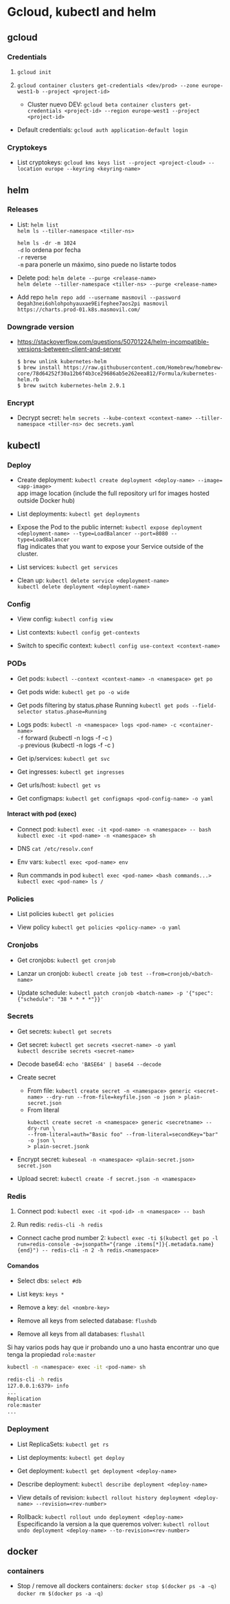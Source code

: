 # Gcloud, kubectl and helm

## gcloud

### Credentials

1. `gcloud init`

2. `gcloud container clusters get-credentials <dev/prod> --zone europe-west1-b
--project <project-id>`
	- Cluster nuevo DEV:
		`gcloud beta container clusters get-credentials <project-id> --region
		europe-west1 --project <project-id>`

- Default credentials:
	`gcloud auth application-default login`

### Cryptokeys

- List cryptokeys:
	`gcloud kms keys list --project <project-cloud> --location europe --keyring
	<keyring-name>`

## helm

### Releases

- List:
	`helm list` \
		`helm ls --tiller-namespace <tiller-ns>`

	`helm ls -dr -m 1024` \
		`-d` lo ordena por fecha \
		`-r` reverse \
		`-m` para ponerle un máximo, sino puede no listarte todos

- Delete pod:
	`helm delete --purge <release-name>` \
	`helm delete --tiller-namespace <tiller-ns> --purge <release-name>`

- Add repo
	`helm repo add --username masmovil --password Oegah3nei6ohlohpohyauxae9Eifephee7aos2pi masmovil https://charts.prod-01.k8s.masmovil.com/`

### Downgrade version

- https://stackoverflow.com/questions/50701224/helm-incompatible-versions-between-client-and-server
	```
	$ brew unlink kubernetes-helm
	$ brew install https://raw.githubusercontent.com/Homebrew/homebrew-core/78d64252f30a12b6f4b3ce29686ab5e262eea812/Formula/kubernetes-helm.rb
	$ brew switch kubernetes-helm 2.9.1
	```

### Encrypt

- Decrypt secret:
	`helm secrets --kube-context <context-name> --tiller-namespace <tiller-ns>
	dec secrets.yaml`

## kubectl

### Deploy

- Create deployment:
	`kubectl create deployment <deploy-name> --image=<app-image>` \
	<app-image> app image location (include the full repository url for images
	hosted outside Docker hub)

- List deployments:
	`kubectl get deployments`

- Expose the Pod to the public internet:
	`kubectl expose deployment <deployment-name> --type=LoadBalancer
	--port=8080 --type=LoadBalancer` \
	flag indicates that you want to expose your Service outside of the cluster.

- List services:
	`kubectl get services`

- Clean up:
	`kubectl delete service <deployment-name>` \
	`kubectl delete deployment <deployment-name>`

### Config

- View config:
	`kubectl config view`

- List contexts:
	`kubectl config get-contexts`

- Switch to specific context:
	`kubectl config use-context <context-name>`

### PODs

- Get pods:
	`kubectl --context <context-name> -n <namespace> get po`

- Get pods wide:
	`kubectl get po -o wide`

- Get pods filtering by status.phase Running
	`kubectl get pods --field-selector status.phase=Running`

- Logs pods:
	`kubectl -n <namespace> logs <pod-name> -c <container-name>` \
		`-f` forward (kubectl -n <namespace> logs -f <id-pod> -c <container-name>) \
		`-p` previous (kubectl -n <namespace> logs -f <id-pod> -c <container-name>)

- Get ip/services:
	`kubectl get svc`

- Get ingresses:
	`kubectl get ingresses`

- Get urls/host:
	`kubectl get vs`

- Get configmaps:
    `kubectl get configmaps <pod-config-name> -o yaml`


#### Interact with pod (exec)

- Connect pod:
	`kubectl exec -it <pod-name> -n <namespace> -- bash` \
	`kubectl exec -it <pod-name> -n <namespace> sh`

- DNS
	`cat /etc/resolv.conf`

- Env vars:
    `kubectl exec <pod-name> env`

- Run commands in pod
	`kubectl exec <pod-name> <bash commands...>` \
	`kubectl exec <pod-name> ls /`

### Policies

- List policies
	`kubectl get policies`

- View policy
	`kubectl get policies <policy-name> -o yaml`

### Cronjobs

- Get cronjobs:
	`kubectl get cronjob`

- Lanzar un cronjob:
	`kubectl create job test --from=cronjob/<batch-name>`

- Update schedule:
	`kubectl patch cronjob <batch-name> -p '{"spec":{"schedule": "38 * * * *"}}'`

### Secrets

- Get secrets:
	`kubectl get secrets`

- Get secret:
	`kubectl get secrets <secret-name> -o yaml` \
	`kubectl describe secrets <secret-name>`

- Decode base64:
	`echo 'BASE64' | base64 --decode`

- Create secret
	- From file:
		`kubectl create secret -n <namespace> generic <secret-name> --dry-run
		--from-file=keyfile.json -o json > plain-secret.json`
	- From literal
		```
		kubectl create secret -n <namespace> generic <secretname> --dry-run \
		--from-literal=auth="Basic foo" --from-literal=secondKey="bar" -o json \
		> plain-secret.jsonk
		```
- Encrypt secret:
	`kubeseal -n <namespace> <plain-secret.json> secret.json`

- Upload secret:
	`kubectl create -f secret.json -n <namespace>`

### Redis
1. Connect pod:
	`kubectl exec -it <pod-id> -n <namespace> -- bash`

2. Run redis:
	`redis-cli -h redis`

- Connect cache prod number 2:
	`kubectl exec -ti
	$(kubectl get po -l run=redis-console -o=jsonpath="{range .items[*]}{.metadata.name}{end}")
	-- redis-cli -n 2 -h redis.<namespace>`

#### Comandos

- Select dbs:
	`select #db`

- List keys:
	`keys *`

- Remove a key:
	`del <nombre-key>`

- Remove all keys from selected database:
	`flushdb`

- Remove all keys from all databases:
	`flushall`

Si hay varios pods hay que ir probando uno a uno hasta encontrar uno que tenga
la propiedad `role:master`
``` bash
kubectl -n <namespace> exec -it <pod-name> sh

redis-cli -h redis
127.0.0.1:6379> info
...
Replication
role:master
...
```

### Deployment

- List ReplicaSets:
	`kubectl get rs`

- List deployments:
	`kubectl get deploy`

- Get deployment:
	`kubectl get deployment <deploy-name>`

- Describe deployment:
	`kubectl describe deployment <deploy-name>`

- View details of revision:
	`kubectl rollout history deployment <deploy-name> --revision=<rev-number>`

- Rollback:
	`kubectl rollout undo deployment <deploy-name>` \
	Especificando la version a la que queremos volver:
	`kubectl rollout undo deployment <deploy-name> --to-revision=<rev-number>`


## docker

### containers

- Stop / remove all dockers containers:
	`docker stop $(docker ps -a -q)` \
	`docker rm $(docker ps -a -q)`
